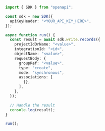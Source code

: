 <!-- Start SDK Example Usage [usage] -->
```typescript
import { SDK } from "openapi";

const sdk = new SDK({
  apiKeyHeader: "<YOUR_API_KEY_HERE>",
});

async function run() {
  const result = await sdk.write.records({
    projectIdOrName: "<value>",
    integrationId: "<id>",
    objectName: "<value>",
    requestBody: {
      groupRef: "<value>",
      type: "create",
      mode: "synchronous",
      associations: [
        {},
      ],
    },
  });

  // Handle the result
  console.log(result);
}

run();

```
<!-- End SDK Example Usage [usage] -->
